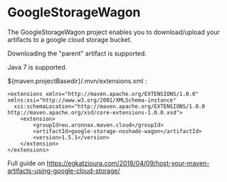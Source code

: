 # GoogleStorageWagon

The GoogleStorageWagon project enables you to download/upload your artifacts to a google cloud storage bucket.

Downloading the "parent" artifact is supported.

Java 7 is supported. 

${maven.projectBasedir}/.mvn/extensions.xml :
```
<extensions xmlns="http://maven.apache.org/EXTENSIONS/1.0.0" xmlns:xsi="http://www.w3.org/2001/XMLSchema-instance"
  xsi:schemaLocation="http://maven.apache.org/EXTENSIONS/1.0.0 http://maven.apache.org/xsd/core-extensions-1.0.0.xsd">
    <extension>
        <groupId>eu.aronnax.maven.cloud</groupId>
        <artifactId>google-storage-noshade-wagon</artifactId>
        <version>1.5.1</version>
    </extension>
</extensions>
```


Full guide on https://egkatzioura.com/2018/04/09/host-your-maven-artifacts-using-google-cloud-storage/
